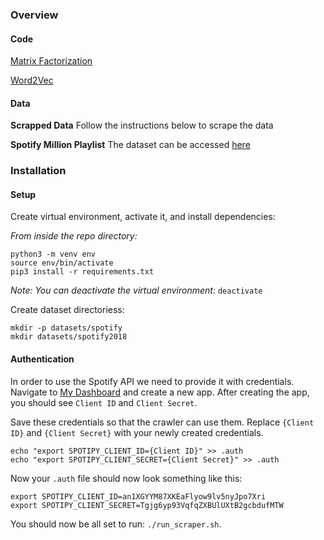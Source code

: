 
### Overview

#### Code

[Matrix Factorization](matrix_factorization.md)

[Word2Vec](word2vec.md)

#### Data

**Scrapped Data**
Follow the instructions below to scrape the data

**Spotify Million Playlist**
The dataset can be accessed [here](https://www.aicrowd.com/challenges/spotify-million-playlist-dataset-challenge)




### Installation

#### Setup
Create virtual environment, activate it, and install dependencies:

*From inside the repo directory:*
```
python3 -m venv env
source env/bin/activate
pip3 install -r requirements.txt
```

*Note: You can deactivate the virtual environment:* `deactivate`

Create dataset directoriess:

```
mkdir -p datasets/spotify
mkdir datasets/spotify2018
```

#### Authentication

In order to use the Spotify API we need to provide it with credentials. Navigate to 
[My Dashboard](https://developer.spotify.com/dashboard/applications) and create a new app. After creating the app,
you should see `Client ID` and `Client Secret`.

Save these credentials so that the crawler can use them. Replace `{Client ID}` and `{Client Secret}` with your newly 
created credentials.
```
echo "export SPOTIPY_CLIENT_ID={Client ID}" >> .auth
echo "export SPOTIPY_CLIENT_SECRET={Client Secret}" >> .auth
```

Now your `.auth` file should now look something like this:

```
export SPOTIPY_CLIENT_ID=an1XGYYM87XKEaFlyow9lv5nyJpo7Xri
export SPOTIPY_CLIENT_SECRET=Tgjg6yp93VqfqZXBUlUXtB2gcbdufMTW
```



You should now be all set to run: `./run_scraper.sh`.
